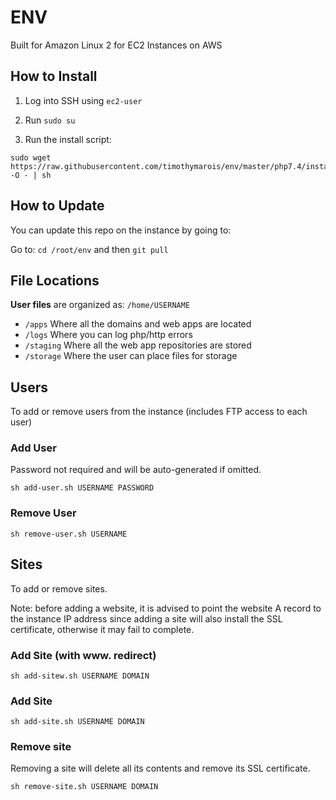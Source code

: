 # ENV

Built for Amazon Linux 2 for EC2 Instances on AWS

## How to Install

1) Log into SSH using `ec2-user`

2) Run `sudo su`

3) Run the install script:

```
sudo wget https://raw.githubusercontent.com/timothymarois/env/master/php7.4/install.sh -O - | sh
```

## How to Update

You can update this repo on the instance by going to:

Go to: `cd /root/env` and then `git pull`

## File Locations

**User files** are organized as: `/home/USERNAME`

- `/apps` Where all the domains and web apps are located
- `/logs` Where you can log php/http errors
- `/staging` Where all the web app repositories are stored
- `/storage` Where the user can place files for storage

## Users

To add or remove users from the instance (includes FTP access to each user)

### Add User

Password not required and will be auto-generated if omitted.

```
sh add-user.sh USERNAME PASSWORD
```

### Remove User

```
sh remove-user.sh USERNAME
```

## Sites

To add or remove sites. 

Note: before adding a website, it is advised to point the website A record to the instance IP address since adding a site will also install the SSL certificate, otherwise it may fail to complete.

### Add Site (with www. redirect)

```
sh add-sitew.sh USERNAME DOMAIN
```

### Add Site

```
sh add-site.sh USERNAME DOMAIN
```

### Remove site

Removing a site will delete all its contents and remove its SSL certificate.

```
sh remove-site.sh USERNAME DOMAIN
```

